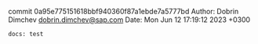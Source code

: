 commit 0a95e775151618bbf940360f87a1ebde7a5777bd
Author: Dobrin Dimchev <dobrin.dimchev@sap.com>
Date:   Mon Jun 12 17:19:12 2023 +0300

    docs: test
